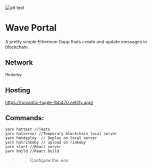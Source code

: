 ![alt text](https://i.ibb.co/PrmjPw3/print07.png)

# Wave Portal
A pretty simple Ethereum Dapp thats create and update messages in blockchain.

## Network
Rinkeby

## Hosting
https://romantic-hugle-1bb470.netlify.app/

## Commands:

```shell
yarn hattest //Tests
yarn hatserver //Temporary blockchain local server
yarn hatdeploy  // Deploy on local server
yarn hatrinkeby // upload on rinkeby
yarn start //React server
yarn build //React build
```
>> Configure the .env

